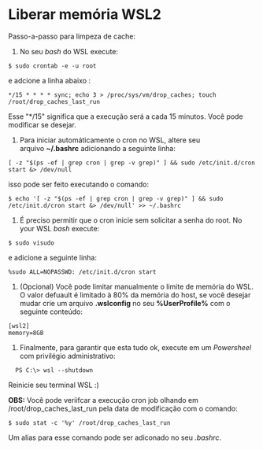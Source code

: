 # Liberar memória WSL2

Passo-a-passo para limpeza de cache:

1. No seu _bash_ do WSL execute: 
  ~~~ terminal
  $ sudo crontab -e -u root
  ~~~
  e adcione a linha abaixo :
  ~~~
  */15 * * * * sync; echo 3 > /proc/sys/vm/drop_caches; touch /root/drop_caches_last_run
  ~~~
  Esse "\*/15" significa que a execução será a cada 15 minutos. Você pode modificar se desejar.

1. Para iniciar automáticamente o cron no WSL, altere seu arquivo **~/.bashrc** adicionando a seguinte linha:
  ~~~
  [ -z "$(ps -ef | grep cron | grep -v grep)" ] && sudo /etc/init.d/cron start &> /dev/null
  ~~~
  isso pode ser feito executando o comando:
  ~~~ terminal
  $ echo '[ -z "$(ps -ef | grep cron | grep -v grep)" ] && sudo /etc/init.d/cron start &> /dev/null' >> ~/.bashrc
  ~~~

1. É preciso permitir que o cron inicie sem solicitar a senha do root. No your WSL _bash_ execute:
  ~~~ terminal
  $ sudo visudo 
  ~~~
  e adicione a seguinte linha:
  ~~~ 
  %sudo ALL=NOPASSWD: /etc/init.d/cron start
  ~~~

1. (Opcional) Você pode limitar manualmente o limite de memória do WSL. O valor defuault é limitado à 80% da memória do host, se você desejar mudar crie um arquivo **.wslconfig** no seu **%UserProfile%** com o seguinte conteúdo:
  ~~~
  [wsl2]
  memory=8GB
  ~~~

1. Finalmente, para garantir que esta tudo ok, execute em um _Powersheel_ com privilégio administrativo:
  ~~~ terminal
    PS C:\> wsl --shutdown
  ~~~
  Reinicie seu terminal WSL :)

**OBS:** Você pode veriifcar a execução cron job olhando em /root/drop_caches_last_run pela data de modificação com o comando: 
  ~~~ terminal
  $ sudo stat -c '%y' /root/drop_caches_last_run
  ~~~
  Um alias para esse comando pode ser adiconado no seu _.bashrc_.
